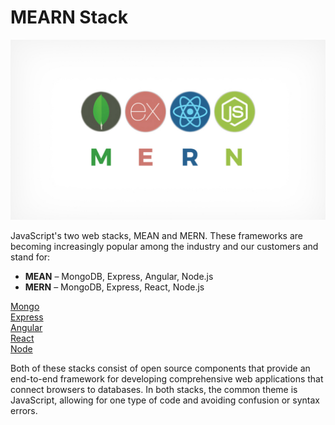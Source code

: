 # MEARN Stack
![mern](https://github.com/musikito/mern/blob/master/Blog-Article-MERN-Stack.jpg)

JavaScript's two web stacks, MEAN and MERN. These frameworks are becoming increasingly popular among the industry and our customers and stand for:</br>

* **MEAN** – MongoDB, Express, Angular, Node.js
* **MERN** – MongoDB, Express, React, Node.js</br>

[Mongo](https://www.mongodb.com/)</br>
[Express](https://expressjs.com/)</br>
[Angular](https://angular.io/)</br>
[React](https://reactjs.org/)</br>
[Node](https://nodejs.org/en/)</br>




Both of these stacks consist of open source components that provide an end-to-end framework for developing comprehensive web applications that connect browsers to databases. In both stacks, the common theme is JavaScript, allowing for one type of code and avoiding confusion or syntax errors.